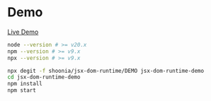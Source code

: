 # Demo

[Live Demo](https://shoonia.github.io/jsx-dom-runtime/)

```bash
node --version # >= v20.x
npm --version # >= v9.x
npx --version # >= v9.x
```

```bash
npx degit -f shoonia/jsx-dom-runtime/DEMO jsx-dom-runtime-demo
cd jsx-dom-runtime-demo
npm install
npm start
```
